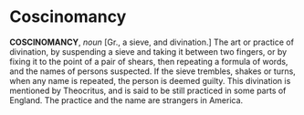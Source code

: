 # Coscinomancy

**COSCINOMANCY**, _noun_ \[Gr., a sieve, and divination.\] The art or practice of divination, by suspending a sieve and taking it between two fingers, or by fixing it to the point of a pair of shears, then repeating a formula of words, and the names of persons suspected. If the sieve trembles, shakes or turns, when any name is repeated, the person is deemed guilty. This divination is mentioned by Theocritus, and is said to be still practiced in some parts of England. The practice and the name are strangers in America.